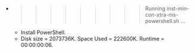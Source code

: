 * >>>>>>>>> Running inst-min-con-xtra-ms-powershell.sh ...
  * Install PowerShell.
  * Disk size = 2073736K. Space Used = 222600K. Runtime = 00:00:00:06.
